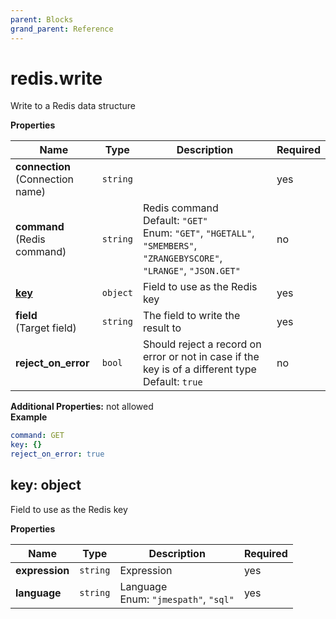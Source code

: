 ```yaml
---
parent: Blocks
grand_parent: Reference
---
```


# redis\.write

Write to a Redis data structure


**Properties**

|Name|Type|Description|Required|
|----|----|-----------|--------|
|**connection**<br/>(Connection name)|`string`||yes|
|**command**<br/>(Redis command)|`string`|Redis command<br/>Default: `"GET"`<br/>Enum: `"GET"`, `"HGETALL"`, `"SMEMBERS"`, `"ZRANGEBYSCORE"`, `"LRANGE"`, `"JSON.GET"`<br/>|no|
|[**key**](#key)|`object`|Field to use as the Redis key<br/>|yes|
|**field**<br/>(Target field)|`string`|The field to write the result to<br/>|yes|
|**reject\_on\_error**|`bool`|Should reject a record on error or not in case if the key is of a different type<br/>Default: `true`<br/>|no|

**Additional Properties:** not allowed  
**Example**

```yaml
command: GET
key: {}
reject_on_error: true

```

<a name="key"></a>
## key: object

Field to use as the Redis key


**Properties**

|Name|Type|Description|Required|
|----|----|-----------|--------|
|**expression**|`string`|Expression<br/>|yes|
|**language**|`string`|Language<br/>Enum: `"jmespath"`, `"sql"`<br/>|yes|


